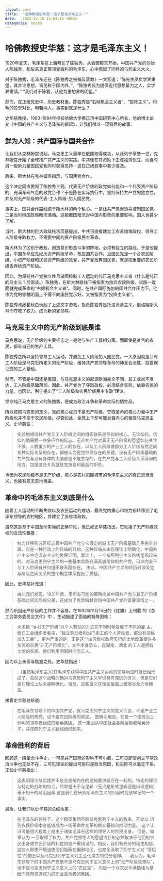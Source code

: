 ```yaml
---
layout: post
title:  "哈佛教授史华慈：这才是毛泽东主义！"
date:   2022-12-18 11:03:15 +0800
categories: books
---
```


# 哈佛教授史华慈：这才是毛泽东主义！

1920年夏天，毛泽东在上海拜访了陈独秀。从会面那天开始，中国共产党的创始人陈独秀，和后来真正带领党胜利的毛泽东，心中燃起了同样的马列主义大火。

对于陈独秀，毛泽东还在《陈独秀之被捕及营救》一文写道：“陈先生夙负学界重望，其言论思想，皆见称于国内外。”，“陈独秀氏为提倡近代思想最力之人，实学界重镇。” “我们对于陈君，认他为思想界的明星。”

然而，在正统党史中、历史教材里，陈独秀是“右倾机会主义者”、“投降主义”。和毛的赞誉对比，判若两人。事实到底是什么？

史华慈教授，1983-1984年担任哈佛大学费正清中国研究中心所长，他的博士论文《中国的共产主义与毛泽东的崛起》，让我们得以一窥背后的故事。

## 鲜为人知：共产国际与国共合作

让我们从克林姆宫说起。马克思主义最早在俄国取得成功，从此列宁享誉一世，克林姆宫开始了全球推广共产主义的实践。中共便在其资助下由陈独秀创立，而当时另一股新力量国民党也同时获得支持 - 这在正统叙事中甚少提及。

后来，斯大林在克林姆宫指示，与国民党合作。

这个决定简直要毁了陈独秀三观。代表无产阶级的政党如何能和一个代表资产阶级的、充满军阀气息的政党合作？于是陈在实际执行中，坚持保持共产党的独立性，并反对无产阶级的代表-工人阶级-加入国民党。

事实上，国共合作路线源于斯大林的两个私心。一是让共产党渗透并控制国民党。二是当时俄国政局暗流涌动。这股俄国暗流对中国内形势的重要影响，国人也甚少了解。

当时，斯大林的巨大政敌托洛茨基提出，中共可直接建立工农苏维埃政权，领导工人阶级夺取权力，不需要中间的资产阶级民主革命。

斯大林为了区别于政敌，创造意识形态斗争的阵地，必须有独立的路线。于是他提出，中国革命应先经历资产阶级革命，故应国共合作。且国民党是一个合农民阶级、小资产阶级和民资资产阶级的政党，共产党放弃国民党，就是把重要的农民阶级丢弃给资产阶级。

因此，为保持共产党独立性且试图控制工人运动的纯正马克思主义者（什么是纯正的马主义？后面谈。）陈独秀，在斯大林路线下被指责为放弃农民阶级、试图一蹴而就完成革命的“右倾机会主义者”。同时，在共产国际施加的国共合作压力下，他作为党的领袖明面上不得不向国民党示好，又被指责为“投降主义者”。

陈独秀政敌瞿秋白玩起了上述文字游戏，指责陈独秀是托洛茨基主义，借谄媚斯大林而夺取了权力，成为新的党领导。

## 马克思主义中的无产阶级到底是谁

马克思说，无产阶级的主要标志之一是他与生产工具相分离。而即使是贫苦的农民，都有自己的生产工具。

陈独秀之所以坚持领导工人运动，并避免工人阶级加入国民党，一大原因就是只有工人阶级是马克思所定义的无产阶级，维持共产党领导革命的神圣合法性，就要保证党的工人基础。

然而，不管是中国还是俄国，与马克思主义的起源欧洲完全不同，其工业尚不发达，工人阶级基础薄弱。因此，共产党为了夺取政权，必须结合实际，依靠农民的力量。也因此，列宁提出了“工人阶级和农民阶级民主专政”理论。

坚守纯正马克思主义的陈独秀，便成为政治斗争和革命实际的牺牲品。

所以按照马克思的定义，党的核心成员不是无产阶级，夺取革命的核心力量中无产阶级也并不高于农民阶级。尽管如此，全党上下却可能发自内心的相信马克思主义。史华慈说：

> 先验地相信共产党与工人阶级之间的组织联系是信仰的核心。无论如何，信仰的确需要一些象征性的标志。无论共产党对真正无产阶级的愿望如何关注不够，人数虽少的产业工人的存在，以及工人阶级或部分工人阶级与党之间某种实际关系的存在，都被认为是党继续存在的关键。没有无产阶级基础的共产党与没有身体的大脑都是不能生存的，在共产党与工人阶级关系薄弱的地方，加强这些关系就是党首要和最高的职责。

也因为农民阶级不是无产阶级，核心是农村包围城市的毛泽东主义的真正思想含义，也被有意无意地掩盖。

## 革命中的毛泽东主义到底是什么

随着工人运动的不断失败以及农民运动的成功，最终党内重心和权力都转移到了毛泽东领导的农村地区，并建立了苏维埃政权。

虽然这是基于中国革命实际的正确举动，但正如史华慈指出，它动摇了无产阶级政权的合法性根基：

>  权力转移到苏区标志着中国共产党与它假定的城市无产阶级基础几乎完全分离。它是一种行动上的异端的开始，这种异端从未在理论上明确化。中国共产主义中毛泽东主义的发展证明，事实上，一个按照列宁主义路线组织起来的、对马克思列宁主义的一些基本信条充满真诚信仰的共产党，可以完全不与工人阶级有任何组织联系而存在。 由此，中国共产主义的经历对涉及党与阶级之间关系的整个概念体系提出了质疑。

因此，史华慈补充道：

> 由此我们发现，1931年后，用所有可能的策略掩盖中国共产党与其无产阶级基础之间实际的分离，这成为了克里姆林宫和中国共产党的首要事情之一。

然而巩固无产阶级的工作并不容易，在1932年11月15日的《红旗》上刊载 的《总工会常务委员会文件》中 ，生动描述了面临的特殊困难：

> 大多数 “乡村无产阶级”以个人劳动的方式在不同时候受雇于不同的雇 主，而在工会组织者看来，“独立劳动者和沿门卖工的个人劳动者，都没有资格加入工会” 。更为严重的是，正是这个由苏维埃政府实行的土地改革使许多贫苦的农民“非无产阶级化”。文件本身承认，在湖南、湖北 的工人是拥有土地的农民。他们利用闲暇时间当工人。

因为以上矛盾与尴尬之处，史华慈指出：

> ...(虽然毛泽东主义)在毛泽东获得中国共产主义运动的领导地位时就已经形成了，虽然这个战略的确对马克思列宁主义学说具有深远的含义，但是它们是在理论上从未被明确化。相反，这些含义在理论层面上被竭尽全力地掩盖。

接着史华慈总结道:

> 在毛泽东领导下的中国共产党，就马克思列宁主义的意义而言，不是产业工人阶级的政党，也不是农民阶级的政党。 更确切地说，它是一个由政治上分明的领导者组成的精英集团。 这一集团从中国社会各阶层吸收精英分子，并按照列宁主义路线组织起来。 

## 革命胜利的背后

回顾这一段革命斗争史，一可见共产国际的影响不可小觑，二可见即使创立早期政治斗争也无处不在，三可见理论的提出可能只是政治原因，和实际可以毫无干系，正如史华慈指出：

> 这表明理论与实践并不是总是按内在的逻辑要求结合在一起的。特定的理论与特定的战略的结合，经常是出于与逻辑（无论是形式逻辑还是辩证逻辑）毫不相干的政治因素.这是我们在研究毛泽东主义的兴起时应该牢记的一个事实。

最后，让我们以史华慈的总结收尾：

> 在毛泽东的领导下，这个精英集团不顾马克思列宁主义的教条，开始认 识到农民阶级本身能够成为一场革命性变革的群众基础和推动力量。 这个认识可能很大程度上是由于诸如毛泽东这样的领导人的农民出身。 但是，如果认为 一旦取得了权力，共产党领导人的愿望或目的必然取决于他们的农民出身或农民阶级的利益则是严重错误的。相反，我们有充分的理由相信，这些人即使环境迫使他们隐蔽在偏僻地区，也完全汲取了列宁主义对 “落后性”的憎恶以及马克思列宁主义对工业化潜力的过分信仰。... 我认为，毛泽东领导下的中国共产党既不是马克思列宁主义意义上的“无产阶级先锋队”，也不是马克思列宁主义意义上的“农民党”， 而是一个以农民不满情绪为基础而逐渐掌握权力的职业革命者的集团。
